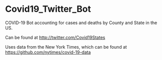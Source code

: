 # Covid19_Twitter_Bot
COVID-19 Bot accounting for cases and deaths by County and State in the US.

Can be found at http://twitter.com/Covid19States

Uses data from the New York Times, which can be found at https://github.com/nytimes/covid-19-data
